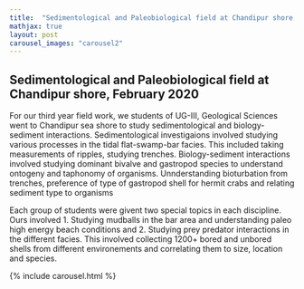 ```yaml
---
title:  "Sedimentological and Paleobiological field at Chandipur shore, February 2020"
mathjax: true
layout: post
carousel_images: "carousel2"
---
```


## Sedimentological and Paleobiological field at Chandipur shore, February 2020

For our third year field work, we students of UG-III, Geological Sciences went to Chandipur sea shore to study sedimentological and biology-sediment interactions.
Sedimentological investigaions involved studying various processes in the tidal flat-swamp-bar facies. This included taking measurements of ripples, studying trenches.
Biology-sediment interactions involved studying dominant bivalve and gastropod species to understand ontogeny and taphonomy of organisms. Unnderstanding bioturbation from trenches, preference of type of gastropod shell for hermit crabs and relating sediment type to organisms

Each group of students were givent two special topics in each discipline. Ours involved 1. Studying mudballs in the bar area and understanding paleo high energy beach conditions and 2. Studying prey predator interactions in the different facies. This involved collecting 1200+ bored and unbored shells from different environements and correlating them to size, location and species.



{% include carousel.html %}
